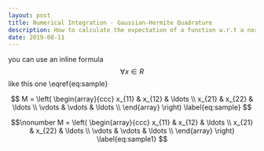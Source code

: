 ```yaml
---
layout: post
title: Numerical Integration - Gaussian-Hermite Quadrature
description: How to calculate the expectation of a function w.r.t a normal distribution when its closed form is not available
date: 2019-08-11
---
```


you can use an inline formula $$\forall x \in R$$ like this one \eqref{eq:sample}

$$
M = \left( \begin{array}{ccc}
x_{11} & x_{12} & \ldots \\
x_{21} & x_{22} & \ldots \\
\vdots & \vdots & \ldots \\
\end{array} \right)
\label{eq:sample}
$$

$$\nonumber
M = \left( \begin{array}{ccc}
x_{11} & x_{12} & \ldots \\
x_{21} & x_{22} & \ldots \\
\vdots & \vdots & \ldots \\
\end{array} \right)
\label{eq:sample1}
$$